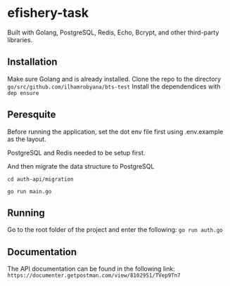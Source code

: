 # efishery-task
Built with Golang, PostgreSQL, Redis, Echo, Bcrypt, and other third-party libraries.
## Installation
Make sure Golang and is already installed.
Clone the repo to the directory ```go/src/github.com/ilhamrobyana/bts-test```
Install the dependendices with ```dep ensure```
## Peresquite
Before running the application, set the dot env file first using .env.example as the layout.

PostgreSQL and Redis needed to be setup first.

And then migrate the data structure to PostgreSQL

```cd auth-api/migration```

```go run main.go```

## Running
Go to the root folder of the project and enter the following:
```go run auth.go```

## Documentation
The API documentation can be found in the following link:
```https://documenter.getpostman.com/view/8102951/TVep9Tn7```